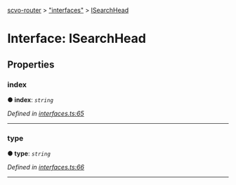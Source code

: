 [scvo-router](../README.md) > ["interfaces"](../modules/_interfaces_.md) > [ISearchHead](../interfaces/_interfaces_.isearchhead.md)



# Interface: ISearchHead


## Properties
<a id="index"></a>

###  index

**●  index**:  *`string`* 

*Defined in [interfaces.ts:65](https://github.com/scvodigital/scvo-router/blob/2753b73/src/interfaces.ts#L65)*





___

<a id="type"></a>

###  type

**●  type**:  *`string`* 

*Defined in [interfaces.ts:66](https://github.com/scvodigital/scvo-router/blob/2753b73/src/interfaces.ts#L66)*





___


